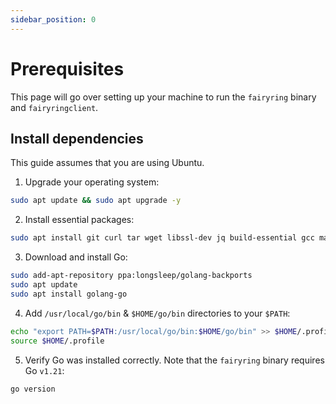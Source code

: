 ```yaml
---
sidebar_position: 0
---
```


# Prerequisites

This page will go over setting up your machine to run the `fairyring` binary and `fairyringclient`.

## Install dependencies

This guide assumes that you are using Ubuntu.

1. Upgrade your operating system:

```bash
sudo apt update && sudo apt upgrade -y
 ```

2. Install essential packages:

```bash
sudo apt install git curl tar wget libssl-dev jq build-essential gcc make
```

3. Download and install Go:

```bash
sudo add-apt-repository ppa:longsleep/golang-backports
sudo apt update
sudo apt install golang-go
```

4. Add `/usr/local/go/bin` & `$HOME/go/bin` directories to your `$PATH`:

```bash
echo "export PATH=$PATH:/usr/local/go/bin:$HOME/go/bin" >> $HOME/.profile
source $HOME/.profile
```

5. Verify Go was installed correctly. Note that the `fairyring` binary requires Go `v1.21`:

```bash
go version
```
